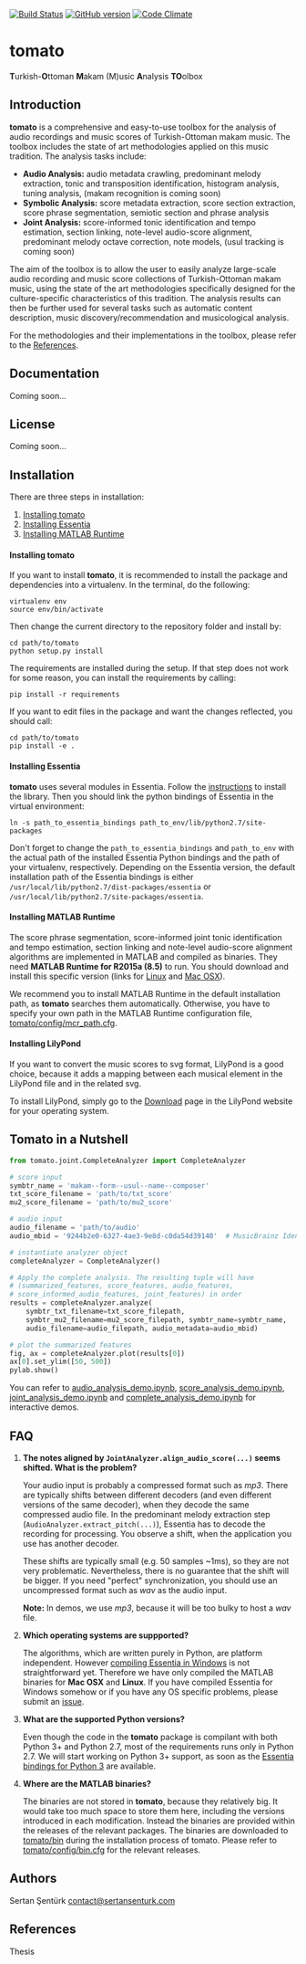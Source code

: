 [![Build Status](https://travis-ci.org/sertansenturk/ahenkidentifier.svg?branch=master)](https://travis-ci.org/sertansenturk/ahenkidentifier) [![GitHub version](https://badge.fury.io/gh/sertansenturk%2Ftomato.svg)](https://badge.fury.io/gh/sertansenturk%2Ftomato) [![Code Climate](https://codeclimate.com/github/sertansenturk/tomato/badges/gpa.svg)](https://codeclimate.com/github/sertansenturk/tomato)

# tomato
**T**urkish-**O**ttoman **M**akam (M)usic **A**nalysis **TO**olbox

Introduction
------
**tomato** is a comprehensive and easy-to-use toolbox for the analysis of audio recordings and music scores of Turkish-Ottoman makam music. The toolbox includes the state of art methodologies applied on this music tradition. The analysis tasks include:

- **Audio Analysis:** audio metadata crawling, predominant melody extraction, tonic and transposition identification, histogram analysis, tuning analysis, (makam recognition is coming soon)
- **Symbolic Analysis:** score metadata extraction, score section extraction, score phrase segmentation, semiotic section and phrase analysis
- **Joint Analysis:** score-informed tonic identification and tempo estimation, section linking, note-level audio-score alignment, predominant melody octave correction, note models, (usul tracking is coming soon)

The aim of the toolbox is to allow the user to easily analyze large-scale audio recording and music score collections of Turkish-Ottoman makam music, using the state of the art methodologies specifically designed for the culture-specific characteristics of this tradition. The analysis results can then be further used for several tasks such as automatic content description, music discovery/recommendation and musicological analysis.

For the methodologies and their implementations in the toolbox, please refer to the [References](#references).

Documentation
------
Coming soon...

License
------
Coming soon...

Installation
-------

There are three steps in installation:

1. [Installing tomato](#tomato_install)
2. [Installing Essentia](#essentia_install)
3. [Installing MATLAB Runtime](#mcr_install)

#### <a name="tomato_install"></a>Installing tomato
If you want to install **tomato**, it is recommended to install the package and dependencies into a virtualenv. In the terminal, do the following:

    virtualenv env
    source env/bin/activate
    
Then change the current directory to the repository folder and install by:

    cd path/to/tomato
    python setup.py install
    
The requirements are installed during the setup. If that step does not work for some reason, you can install the requirements by calling:

    pip install -r requirements

If you want to edit files in the package and want the changes reflected, you should call:

    cd path/to/tomato
    pip install -e .

#### <a name="essentia_install"></a>Installing Essentia

__tomato__ uses several modules in Essentia. Follow the [instructions](essentia.upf.edu/documentation/installing.html) to install the library. Then you should link the python bindings of Essentia in the virtual environment:

    ln -s path_to_essentia_bindings path_to_env/lib/python2.7/site-packages
    
Don't forget to change the `path_to_essentia_bindings` and `path_to_env` with the actual path of the installed Essentia Python bindings and the path of your virtualenv, respectively. Depending on the Essentia version, the default installation path of the Essentia bindings is either `/usr/local/lib/python2.7/dist-packages/essentia` or `/usr/local/lib/python2.7/site-packages/essentia`.

#### <a name="mcr_install"></a>Installing MATLAB Runtime

The score phrase segmentation, score-informed joint tonic identification and tempo estimation, section linking and note-level audio-score alignment algorithms are implemented in MATLAB and compiled as binaries. They need **MATLAB Runtime for R2015a (8.5)** to run. You should download and install this specific version  (links for [Linux](http://www.mathworks.com/supportfiles/downloads/R2015a/deployment_files/R2015a/installers/glnxa64/MCR_R2015a_glnxa64_installer.zip) and [Mac OSX](http://www.mathworks.com/supportfiles/downloads/R2015a/deployment_files/R2015a/installers/maci64/MCR_R2015a_maci64_installer.zip)). 

We recommend you to install MATLAB Runtime in the default installation path, as **tomato** searches them automatically. Otherwise, you have to specify your own path in the MATLAB Runtime configuration file, [tomato/config/mcr_path.cfg](https://github.com/sertansenturk/tomato/blob/master/tomato/config/mcr_path.cfg).

#### <a name="mcr_install"></a>Installing LilyPond

If you want to convert the music scores to svg format, LilyPond is a good choice, because it adds a mapping between each musical element in the LilyPond file and in the related svg.

To install LilyPond, simply go to the [Download](http://lilypond.org/download.html) page in the LilyPond website for your operating system.

Tomato in a Nutshell
-------

```python
from tomato.joint.CompleteAnalyzer import CompleteAnalyzer

# score input
symbtr_name = 'makam--form--usul--name--composer'
txt_score_filename = 'path/to/txt_score'
mu2_score_filename = 'path/to/mu2_score'

# audio input
audio_filename = 'path/to/audio'
audio_mbid = '9244b2e0-6327-4ae3-9e8d-c0da54d39140'  # MusicBrainz Identifier

# instantiate analyzer object
completeAnalyzer = CompleteAnalyzer()

# Apply the complete analysis. The resulting tuple will have
# (summarized_features, score_features, audio_features,
# score_informed_audio_features, joint_features) in order
results = completeAnalyzer.analyze(
    symbtr_txt_filename=txt_score_filepath,
    symbtr_mu2_filename=mu2_score_filepath, symbtr_name=symbtr_name,
    audio_filename=audio_filepath, audio_metadata=audio_mbid)

# plot the summarized features
fig, ax = completeAnalyzer.plot(results[0])
ax[0].set_ylim([50, 500])
pylab.show()
```

You can refer to [audio_analysis_demo.ipynb](https://github.com/sertansenturk/tomato/blob/master/audio_analysis_demo.ipynb), [score_analysis_demo.ipynb](https://github.com/sertansenturk/tomato/blob/master/score_analysis_demo.ipynb), [joint_analysis_demo.ipynb](https://github.com/sertansenturk/tomato/blob/master/joint_analysis_demo.ipynb) and [complete_analysis_demo.ipynb](https://github.com/sertansenturk/tomato/blob/master/complete_analysis_demo.ipynb) for interactive demos.

FAQ
-------
1. **The notes aligned by `JointAnalyzer.align_audio_score(...)` seems shifted. What is the problem?**

    Your audio input is probably a compressed format such as *mp3*. There are typically shifts between different decoders (and even different versions of the same decoder), when they decode the same compressed audio file. In the predominant melody extraction step (`AudioAnalyzer.extract_pitch(...)`), Essentia has to decode the recording for processing. You observe a shift, when the application you use has another decoder. 
    
    These shifts are typically small (e.g. 50 samples ~1ms), so they are not very problematic. Nevertheless, there is no guarantee that the shift will be bigger. If you need "perfect" synchronization, you should use an uncompressed format such as *wav* as the audio input. 
    
    **Note:** In demos, we use *mp3*, because it will be too bulky to host a *wav* file.

2. **Which operating systems are suppported?**

    The algorithms, which are written purely in Python, are platform independent. However [compiling Essentia in Windows](http://essentia.upf.edu/documentation/installing.html#building-essentia-on-windows) is not straightforward yet. Therefore we have only compiled the MATLAB binaries for **Mac OSX** and **Linux**.
    If you have compiled Essentia for Windows somehow or if you have any OS specific problems, please submit an [issue](https://github.com/sertansenturk/tomato/issues).

3. **What are the supported Python versions?**

    Even though the code in the **tomato** package is compilant with both Python 3+ and Python 2.7, most of the requirements runs only in Python 2.7. We will start working on Python 3+ support, as soon as the [Essentia bindings for Python 3](https://github.com/MTG/essentia/issues/138) are available.

4. **Where are the MATLAB binaries?**

    The binaries are not stored in **tomato**, because they relatively big. It would take too much space to store them here, including the versions introduced in each modification. Instead the binaries are provided within the releases of the relevant packages. The binaries are downloaded to [tomato/bin](https://github.com/sertansenturk/tomato/blob/master/tomato/bin) during the installation process of tomato.
    Please refer to [tomato/config/bin.cfg](https://github.com/sertansenturk/tomato/blob/master/tomato/config/bin.cfg) for the relevant releases.

Authors
-------
Sertan Şentürk
contact@sertansenturk.com

<a name="references"></a>References
-------
Thesis
